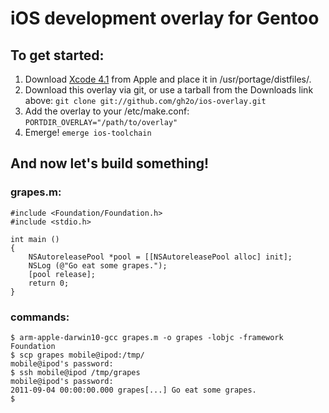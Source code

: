 # iOS development overlay for Gentoo
## To get started:

1. Download [Xcode 4.1](http://developer.apple.com/xcode/) from Apple and place it in /usr/portage/distfiles/.
2. Download this overlay via git, or use a tarball from the Downloads link above:
   ```git clone git://github.com/gh2o/ios-overlay.git```
3. Add the overlay to your /etc/make.conf:
   ```PORTDIR_OVERLAY="/path/to/overlay"```
4. Emerge!
   ```emerge ios-toolchain```

## And now let's build something!

### grapes.m:
```
#include <Foundation/Foundation.h>
#include <stdio.h>

int main ()
{
	NSAutoreleasePool *pool = [[NSAutoreleasePool alloc] init];   
	NSLog (@"Go eat some grapes.");
	[pool release];
	return 0;
}
```

### commands:
```
$ arm-apple-darwin10-gcc grapes.m -o grapes -lobjc -framework Foundation
$ scp grapes mobile@ipod:/tmp/
mobile@ipod's password:
$ ssh mobile@ipod /tmp/grapes
mobile@ipod's password:
2011-09-04 00:00:00.000 grapes[...] Go eat some grapes.
$
```